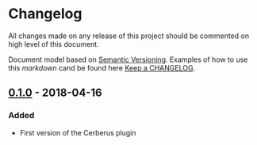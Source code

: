 # Changelog

All changes made on any release of this project should be commented on high level of this document.

Document model based on [Semantic Versioning](http://semver.org/). 
Examples of how to use this _markdown_ cand be found here [Keep a CHANGELOG](http://keepachangelog.com/).

## [0.1.0](https://github.com/stone-payments/kong-middlewares/tree/v0.1.0) - 2018-04-16
### Added
- First version of the Cerberus plugin


